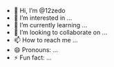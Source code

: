 - 👋 Hi, I’m @12zedo
- 👀 I’m interested in ...
- 🌱 I’m currently learning ...
- 💞️ I’m looking to collaborate on ...
- 📫 How to reach me ...
- 😄 Pronouns: ...
- ⚡ Fun fact: ...

<!---
12zedo/12zedo is a ✨ special ✨ repository because its `README.md` (this file) appears on your GitHub profile.
You can click the Preview link to take a look at your changes.
--->
